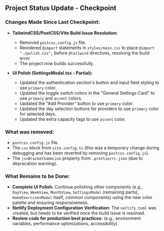 ## Project Status Update - Checkpoint

### Changes Made Since Last Checkpoint:

-   **TailwindCSS/PostCSS/Vite Build Issue Resolution:**
    -   Removed `postcss.config.js` file.
    -   Reordered `@import` statements in `styles/main.css` to place `@import "./polish.css";` before `@tailwind` directives, resolving the build error.
    -   The project now builds successfully.

-   **UI Polish (SettingsModal.tsx - Partial):**
    -   Updated the authentication section's button and input field styling to use `primary` color.
    -   Updated the toggle switch colors in the "General Settings Card" to use `primary` and `accent` colors.
    -   Updated the "Add Provider" button to use `primary` color.
    -   Updated the day selection buttons for providers to use `primary` color for selected days.
    -   Updated the extra capacity tags to use `accent` color.

### What was removed:

-   `postcss.config.js` file.
-   The `css` block from `vite.config.ts` (this was a temporary change during debugging and has been reverted by removing `postcss.config.js`).
-   The `jsxBracketSameLine` property from `.prettierrc.json` (due to deprecation warning).

### What Remains to be Done:

-   **Complete UI Polish:** Continue polishing other components (e.g., `DayView`, `WeekView`, `MonthView`, `SettingsModal` (remaining parts), `HomeExercisesModal` itself, common components) using the new color palette and ensuring responsiveness.
-   **Netlify Deployment Configuration Verification:** The `netlify.toml` was created, but needs to be verified once the build issue is resolved.
-   **Review code for production best practices:** (e.g., environment variables, performance optimizations, accessibility).